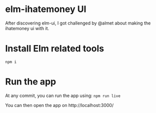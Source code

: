 # elm-ihatemoney UI

After discovering elm-ui, I got challenged by @almet about making the
ihatemoney ui with it.

# Install Elm related tools

`npm i`

# Run the app

At any commit, you can run the app using: `npm run live`

You can then open the app on http://localhost:3000/
